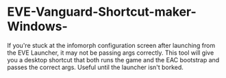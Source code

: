 # EVE-Vanguard-Shortcut-maker-Windows-
If you're stuck at the infomorph configuration screen after launching from the EVE Launcher, it may not be passing args correctly. This tool will give you a desktop shortcut that both runs the game and the EAC bootstrap and passes the correct args. Useful until the launcher isn't borked.
